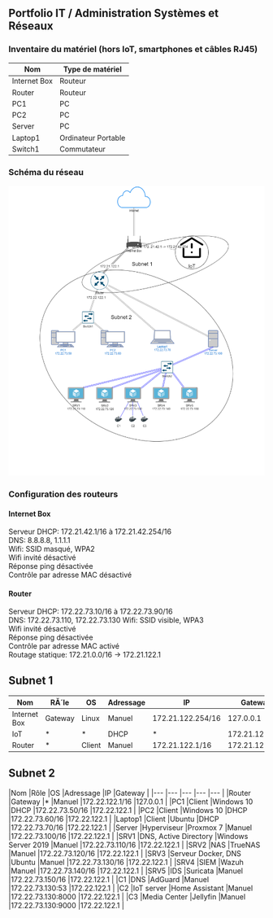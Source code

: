 ## Portfolio IT / Administration Systèmes et Réseaux

### Inventaire du matériel (hors IoT, smartphones et câbles RJ45)
|Nom	|Type de matériel	|
|---	|---	|
|Internet Box	|Routeur	|
|Router	|Routeur	|
|PC1	|PC	|
|PC2	|PC	|
|Server	|PC	|
|Laptop1	|Ordinateur Portable	|
|Switch1	|Commutateur	|

### Schéma du réseau
<img src="./Images/HomeLab_IT.png" width=800>

### Configuration des routeurs
#### Internet Box
Serveur DHCP: 172.21.42.1/16 à 172.21.42.254/16  
DNS: 8.8.8.8, 1.1.1.1  
Wifi: SSID masqué, WPA2  
Wifi invité désactivé  
Réponse ping désactivée  
Contrôle par adresse MAC désactivé  

#### Router
Serveur DHCP: 172.22.73.10/16 à 172.22.73.90/16  
DNS: 172.22.73.110, 172.22.73.130
Wifi: SSID visible, WPA3  
Wifi invité désactivé  
Réponse ping désactivée  
Contrôle par adresse MAC activé  
Routage statique: 172.21.0.0/16 -> 172.21.122.1

## Subnet 1
| Nom          | RĂ´le   | OS     | Adressage | IP                | Gateway        |
|--------------|---------|--------|-----------|-------------------|----------------|
| Internet Box | Gateway | Linux  | Manuel    | 172.21.122.254/16 | 127.0.0.1      |
| IoT          | *       | *      | DHCP      | *                 | 172.21.122.254 |
| Router       | *       | Client | Manuel    | 172.21.122.1/16   | 172.21.122.254 |

## Subnet 2
|Nom	|Rôle	|OS	|Adressage	|IP	|Gateway	|
|---	|---	|---	|---	|---	|
|Router	|Gateway	|*	|Manuel	|172.22.122.1/16	|127.0.0.1	|
|PC1	|Client	|Windows 10	|DHCP	|172.22.73.50/16	|172.22.122.1	|
|PC2	|Client	|Windows 10	|DHCP	|172.22.73.60/16	|172.22.122.1	|
|Laptop1	|Client	|Ubuntu	|DHCP	|172.22.73.70/16	|172.22.122.1	|
|Server	|Hyperviseur	|Proxmox 7	|Manuel	|172.22.73.100/16	|172.22.122.1	|
|SRV1	|DNS, Active Directory	|Windows Server 2019	|Manuel	|172.22.73.110/16	|172.22.122.1	|
|SRV2	|NAS	|TrueNAS	|Manuel	|172.22.73.120/16	|172.22.122.1	|
|SRV3	|Serveur Docker, DNS	|Ubuntu	|Manuel	|172.22.73.130/16	|172.22.122.1	|
|SRV4	|SIEM	|Wazuh	|Manuel	|172.22.73.140/16	|172.22.122.1	|
|SRV5	|IDS	|Suricata	|Manuel	|172.22.73.150/16	|172.22.122.1	|
|C1	|DNS	|AdGuard	|Manuel	|172.22.73.130:53	|172.22.122.1	|
|C2	|IoT server	|Home Assistant	|Manuel	|172.22.73.130:8000	|172.22.122.1	|
|C3	|Media Center	|Jellyfin	|Manuel	|172.22.73.130:9000	|172.22.122.1	|
